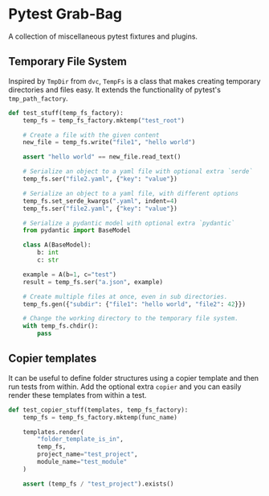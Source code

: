 # Pytest Grab-Bag

A collection of miscellaneous pytest fixtures and plugins.

## Temporary File System

Inspired by `TmpDir` from `dvc`, `TempFs` is a class that makes creating
temporary directories and files easy. It extends the functionality of pytest's
`tmp_path_factory`.

```python
def test_stuff(temp_fs_factory):
    temp_fs = temp_fs_factory.mktemp("test_root")

    # Create a file with the given content
    new_file = temp_fs.write("file1", "hello world")

    assert "hello world" == new_file.read_text()

    # Serialize an object to a yaml file with optional extra `serde`
    temp_fs.ser("file2.yaml", {"key": "value"})

    # Serialize an object to a yaml file, with different options
    temp_fs.set_serde_kwargs(".yaml", indent=4)
    temp_fs.ser("file2.yaml", {"key": "value"})

    # Serialize a pydantic model with optional extra `pydantic`
    from pydantic import BaseModel

    class A(BaseModel):
        b: int
        c: str

    example = A(b=1, c="test")
    result = temp_fs.ser("a.json", example)

    # Create multiple files at once, even in sub directories.
    temp_fs.gen({"subdir": {"file1": "hello world", "file2": 42}})

    # Change the working directory to the temporary file system.
    with temp_fs.chdir():
        pass
```


## Copier templates

It can be useful to define folder structures using a copier template and then
run tests from within. Add the optional extra `copier` and you can easily
render these templates from within a test.

```python
def test_copier_stuff(templates, temp_fs_factory):
    temp_fs = temp_fs_factory.mktemp(func_name)

    templates.render(
        "folder_template_is_in",
        temp_fs,
        project_name="test_project",
        module_name="test_module"
    )

    assert (temp_fs / "test_project").exists()
```
